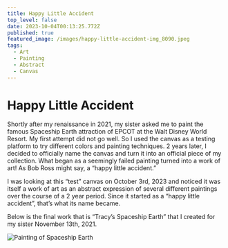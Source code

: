 ```yaml
---
title: Happy Little Accident
top_level: false
date: 2023-10-04T00:13:25.772Z
published: true
featured_image: /images/happy-little-accident-img_8090.jpeg
tags:
  - Art
  - Painting
  - Abstract
  - Canvas
---
```

# Happy Little Accident

Shortly after my renaissance in 2021, my sister asked me to paint the famous Spaceship Earth attraction of EPCOT at the Walt Disney World Resort. My first attempt did not go well. So I used the canvas as a testing platform to try different colors and painting techniques. 2 years later, I decided to officially name the canvas and turn it into an official piece of my collection. What began as a seemingly failed painting turned into a work of art! As Bob Ross might say, a “happy little accident.”

I was looking at this “test” canvas on October 3rd, 2023 and noticed it was itself a work of art as an abstract expression of several different paintings over the course of a 2 year period. Since it started as a “happy little accident”, that’s what its name became.

Below is the final work that is “Tracy’s Spaceship Earth” that I created for my sister November 13th, 2021.

![Painting of Spaceship Earth](/images/tracys-spaceship-earth-img_1088.jpeg "Painting of Spaceship Earth")